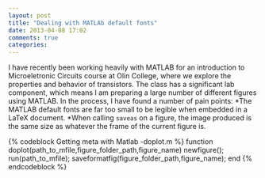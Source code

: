 ```yaml
---
layout: post
title: "Dealing with MATLAb default fonts"
date: 2013-04-08 17:02
comments: true
categories: 
---
```

I have recently been working heavily with MATLAB for an introduction to Microeletronic Circuits course at Olin College, where we explore the properties and behavior of transistors. The class has a significant lab component, which means I am preparing a large number of different figures using MATLAB. In the process, I have found a number of pain points:
*The MATLAB default fonts are far too small to be legible when embedded in a LaTeX document.
*When calling `saveas` on a figure, the image produced is the same size as whatever the frame of the current figure is.


{% codeblock Getting meta with Matlab -doplot.m %}
function doplot(path_to_mfile,figure_folder_path,figure_name)
    newfigure();
    run(path_to_mfile);
    saveformatfig(figure_folder_path,figure_name);
end
{% endcodeblock %}